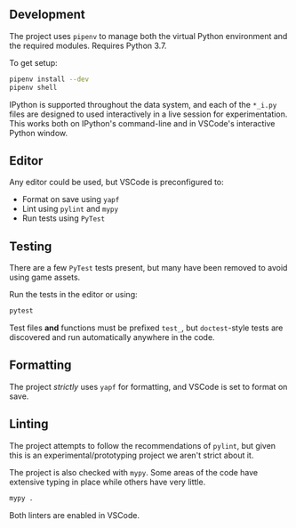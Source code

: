 ## Development

The project uses `pipenv` to manage both the virtual Python environment and the required modules. Requires Python 3.7.

To get setup:
```sh
pipenv install --dev
pipenv shell
```

IPython is supported throughout the data system, and each of the `*_i.py` files are designed to used interactively in a live session for experimentation. This works both on IPython's command-line and in VSCode's interactive Python window.

## Editor

Any editor could be used, but VSCode is preconfigured to:
* Format on save using `yapf`
* Lint using `pylint` and `mypy`
* Run tests using `PyTest`

## Testing

There are a few `PyTest` tests present, but many have been removed to avoid using game assets.

Run the tests in the editor or using:
```sh
pytest
```

Test files **and** functions must be prefixed `test_`, but `doctest`-style tests are discovered and run automatically anywhere in the code.

## Formatting

The project *strictly* uses `yapf` for formatting, and VSCode is set to format on save.

## Linting

The project attempts to follow the recommendations of `pylint`, but given this is an experimental/prototyping project we aren't strict about it.

The project is also checked with `mypy`. Some areas of the code have extensive typing in place while others have very little.

```sh
mypy .
```

Both linters are enabled in VSCode.
